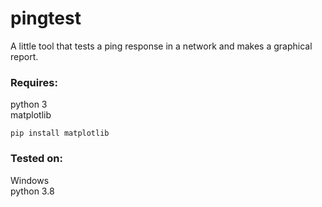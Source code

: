 # pingtest
A little tool that tests a ping response in a network and makes a graphical report.

### Requires:
python 3  
matplotlib

`pip install matplotlib`

### Tested on:
Windows  
python 3.8
